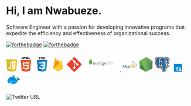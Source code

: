 # Hi, I am Nwabueze.
Software Engineer with a passion for developing innovative programs that expedite the efficiency and effectiveness of organizational success.


[![forthebadge](https://forthebadge.com/images/badges/uses-badges.svg)](https://forthebadge.com) [![forthebadge](https://forthebadge.com/images/badges/built-with-love.svg)](https://forthebadge.com)

<img src='img/Js.png' width='30'>  <img src='img/html.png' width='40'> <img src='img/css.svg' width='40'>  <img src='img/firebase.png' width='40'>  <img src='img/git.svg' width='40'> <img src='img/mongodb.png' width='100'>. <img src='img/mysql.svg' width='40'> <img src='img/nodejs.png' width='40'>  <img src='img/postgresql.png' width='40'> <img src='img/typescriptlang.png' width='40'> <img src='img/lfVWBmiW_400x400.png' width='40'>


![Twitter URL](https://img.shields.io/twitter/url?style=social&url=https%3A%2F%2Ftwitter.com%2FEzegodwin1)

<!--
**ezego1/ezego1** is a ✨ _special_ ✨ repository because its `README.md` (this file) appears on your GitHub profile.

Here are some ideas to get you started:

- 🔭 I’m currently working on ...
- 🌱 I’m currently learning ...
- 👯 I’m looking to collaborate on ...
- 🤔 I’m looking for help with ...
- 💬 Ask me about ...
- 📫 How to reach me: ...
- 😄 Pronouns: ...
- ⚡ Fun fact: ...
-->
